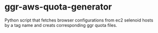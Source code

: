 # ggr-aws-quota-generator
Python script that fetches browser configurations from ec2 selenoid hosts by a tag name and creats corresponding ggr quota files.
